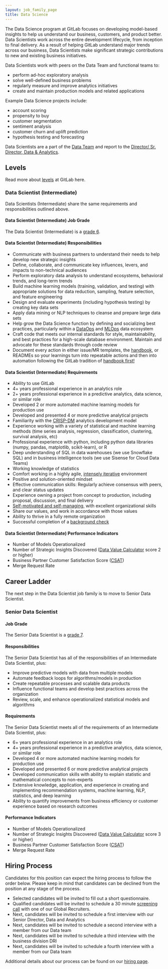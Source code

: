 ```yaml
---
layout: job_family_page
title: Data Science
---
```


The Data Science program at GitLab focuses on developing model-based insights to help us understand our business, customers, and product better. Data Scientists work across the entire development lifecycle, from inception to final delivery. As a result of helping GitLab understand major trends across our business, Data Scientists make significant strategic contributions to new and existing business initiatives.

Data Scientists work with peers on the Data Team and functional teams to:
  * perform ad-hoc exploratory analysis
  * solve well-defined business problems
  * regularly measure and improve analytics initiatives
  * create and maintain production models and related applications

Example Data Science projects include:
  * account scoring
  * propensity to buy
  * customer segmentation
  * sentiment analysis
  * customer churn and uplift prediction
  * hypothesis testing and forecasting

Data Scientists are a part of the [Data Team](/handbook/business-ops/data-team/) and report to the [Director/ Sr. Director, Data & Analytics](/job-families/finance/dir-data-and-analytics/).

## Levels

Read more about [levels](/handbook/hiring/vacancies/#definitions) at GitLab here.

### Data Scientist (Intermediate)

Data Scientists (Intermediate) share the same requirements and responsibilities outlined above.

#### Data Scientist (Intermediate) Job Grade

The Data Scientist (Intermediate)  is a [grade 6](/handbook/total-rewards/compensation/compensation-calculator/#gitlab-job-grades).

#### Data Scientist (Intermediate) Responsibilities

* Communicate with business partners to understand their needs to help develop new strategic insights
* Define, collaborate, and communicate key influences, levers, and impacts to non-technical audiences
* Perform exploratory data analysis to understand ecosystems, behavioral trends, and long-term trends
* Build machine learning models (training, validation, and testing) with appropriate solutions for data reduction, sampling, feature selection, and feature engineering
* Design and evaluate experiments (including hypothesis testing) by creating key data sets 
* Apply data mining or NLP techniques to cleanse and prepare large data sets
* Help grow the Data Science function by defining and socializing best practices, particularly within a [DataOps](https://en.wikipedia.org/wiki/DataOps) and [MLOps](https://en.wikipedia.org/wiki/MLOps) data ecosystem
* Craft code that meets our internal standards for style, maintainability, and best practices for a high-scale database environment. Maintain and advocate for these standards through code review
* Document every action in either issue/MR templates, the [handbook](/handbook/), or READMEs so your learnings turn into repeatable actions and then into automation following the GitLab tradition of [handbook first!](/handbook/handbook-usage/#why-handbook-first)

#### Data Scientist (Intermediate) Requirements

* Ability to use GitLab
* 4+ years professional experience in an analytics role
* 2+ years professional experience in a predictive analytics, data science, or similar role
* Developed 2 or more automated machine learning models for production use
* Developed and presented 4 or more predictive analytical projects
* Familiarity with the [CRISP-DM](https://en.wikipedia.org/wiki/Cross-industry_standard_process_for_data_mining) analytics development model
* Experience working with a variety of statistical and machine learning methods (time series analysis, regression, classification, clustering, survival analysis, etc) 
* Professional experience with python, including python data libraries (numpy, pandas, matplotlib, scikit-learn), or R 
* Deep understanding of SQL in data warehouses (we use Snowflake SQL) and in business intelligence tools (we use Sisense for Cloud Data Teams)
* Working knowledge of statistics
* Comfort working in a highly agile, [intensely iterative](/handbook/values/#iteration) environment
* Positive and solution-oriented mindset
* Effective communication skills: Regularly achieve consensus with peers, and clear status updates
* Experience owning a project from concept to production, including proposal, discussion, and final delivery
* [Self-motivated and self-managing](/handbook/values/#efficiency), with excellent organizational skills
* Share our values, and work in accordance with those values
* Ability to thrive in a fully remote organization
* Successful completion of a [background check](https://ir.gitlab.com/static-files/7d8c7eb3-cb17-4d68-a607-1b7a1fa1c95d#background-checks)

#### Data Scientist (Intermediate) Performance Indicators

* Number of Models Operationalized
* Number of Strategic Insights Discovered ([Data Value Calculator](/handbook/business-ops/data-team/how-we-work/#data-team-value-calculator) score 2 or higher)
* Business Partner Customer Satisfaction Score ([CSAT](https://en.wikipedia.org/wiki/Customer_satisfaction))
* Merge Request Rate

## Career Ladder

The next step in the  Data Scientist job family is to move to Senior Data Scientist.

### Senior Data Scientist 

#### Job Grade

The Senior Data Scientist is a [grade 7](/handbook/total-rewards/compensation/compensation-calculator/#gitlab-job-grades).

#### Responsibilities

The Senior Data Scientist has all of the responsibilities of an Intermediate Data Scientist, plus:

*  Improve predictive models with data from multiple models 
*  Automate feedback loops for algorithms/models in production  
*  Create repeatable processes and scalable data products
*  Influence functional teams and develop best practices across the organization
*  Review, scale, and enhance operationalized statistical models and algorithms 

#### Requirements

The Senior Data Scientist meets all of the requirements of an Intermediate Data Scientist, plus:

* 6+ years professional experience in an analytics role
* 4+ years professional experience in a predictive analytics, data science, or similar role
* Developed 4 or more automated machine learning models for production use
* Developed and presented 6 or more predictive analytical projects
* Developed communication skills with ability to explain statistic and mathematical concepts to non-experts
* Extensive knowledge, application, and experience in creating and implementing recommendation systems, machine learning, NLP, statistics, and deep learning
* Ability to quantify improvements from business efficiency or customer experience based on research outcomes 

#### Performance Indicators

* Number of Models Operationalized
* Number of Strategic Insights Discovered ([Data Value Calculator](/handbook/business-ops/data-team/how-we-work/#data-team-value-calculator) score 3 or higher)
* Business Partner Customer Satisfaction Score ([CSAT](https://en.wikipedia.org/wiki/Customer_satisfaction))
* Merge Request Rate

## Hiring Process

Candidates for this position can expect the hiring process to follow the order below. Please keep in mind that candidates can be declined from the position at any stage of the process.

* Selected candidates will be invited to fill out a short questionnaire.
* Qualified candidates will be invited to schedule a 30 minute [screening call](/handbook/hiring/interviewing/#screening-call) with one of our Global Recruiters.
* Next, candidates will be invited to schedule a first interview with our Senior Director, Data and Analytics
* Next, candidates will be invited to schedule a second interview with a member from our Data team
* Next, candidates will be invited to schedule a third interview with the business division DRI
* Next, candidates will be invited to schedule a fourth interview with a member from our Data team

Additional details about our process can be found on our [hiring page](/handbook/hiring/).
